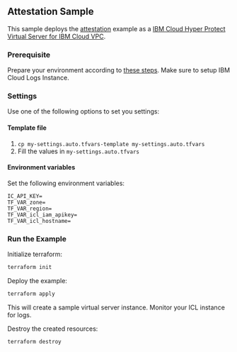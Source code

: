 ## Attestation Sample

This sample deploys the [attestation](https://hub.docker.com/_/attestation) example as a [IBM Cloud Hyper Protect Virtual Server for IBM Cloud VPC](https://cloud.ibm.com/docs/vpc?topic=vpc-about-se).

### Prerequisite

Prepare your environment according to [these steps](../README.md). Make sure to setup IBM Cloud Logs Instance.

### Settings

Use one of the following options to set you settings:

#### Template file

1. `cp my-settings.auto.tfvars-template my-settings.auto.tfvars`
2. Fill the values in `my-settings.auto.tfvars`

#### Environment variables

Set the following environment variables:

```text
IC_API_KEY=
TF_VAR_zone=
TF_VAR_region=
TF_VAR_icl_iam_apikey=
TF_VAR_icl_hostname=
```

### Run the Example

Initialize terraform:

```bash
terraform init
```

Deploy the example:

```bash
terraform apply
```

This will create a sample virtual server instance. Monitor your ICL instance for logs.

Destroy the created resources:

```bash
terraform destroy
```

